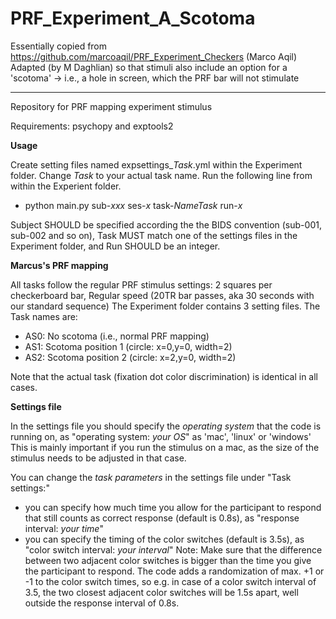 # PRF_Experiment_A_Scotoma 
Essentially copied from https://github.com/marcoaqil/PRF_Experiment_Checkers (Marco Aqil)
Adapted (by M Daghlian) so that stimuli also include an option for a 'scotoma' -> i.e., a hole in screen, which the PRF bar will not stimulate

***
Repository for PRF mapping experiment stimulus

Requirements: psychopy and exptools2

**Usage**

Create setting files named expsettings_*Task*.yml within the Experiment folder. Change *Task* to your actual task name. Run the following line from within the Experient folder. 

- python main.py sub-*xxx* ses-*x* task-*NameTask* run-*x*

Subject SHOULD be specified according the the BIDS convention (sub-001, sub-002 and so on), Task MUST match one of the settings files in the Experiment folder, and Run SHOULD be an integer.

**Marcus's PRF mapping**

All tasks follow the regular PRF stimulus settings: 2 squares per checkerboard bar, Regular speed (20TR bar passes, aka 30 seconds with our standard sequence)
The Experiment folder contains 3 setting files. The Task names are:

- AS0: No scotoma (i.e., normal PRF mapping)
- AS1: Scotoma position 1 (circle: x=0,y=0, width=2)
- AS2: Scotoma position 2 (circle: x=2,y=0, width=2)

Note that the actual task (fixation dot color discrimination) is identical in all cases.

**Settings file** 

In the settings file you should specify the *operating system* that the code is running on, as "operating system: *your OS*" as 'mac', 'linux' or 'windows'
This is mainly important if you run the stimulus on a mac, as the size of the stimulus needs to be adjusted in that case.

You can change the *task parameters* in the settings file under "Task settings:"
- you can specify how much time you allow for the participant to respond that still counts as correct response (default is 0.8s), as "response interval: *your time*"
- you can specify the timing of the color switches (default is 3.5s), as "color switch interval: *your interval*"
Note: Make sure that the difference between two adjacent color switches is bigger than the time you give the participant to respond. 
The code adds a randomization of max. +1 or -1 to the color switch times, so e.g. in case of a color switch interval of 3.5, the two closest adjacent color switches will be 1.5s apart, well outside the response interval of 0.8s.


